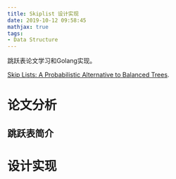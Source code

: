 ```yaml
---
title: Skiplist 设计实现
date: 2019-10-12 09:58:45
mathjax: true
tags:
- Data Structure
---
```


跳跃表论文学习和Golang实现。

[Skip Lists: A Probabilistic Alternative to Balanced Trees](https://epaperpress.com/sortsearch/download/skiplist.pdf).

<!--more-->

# 论文分析

## 跳跃表简介



# 设计实现